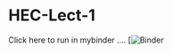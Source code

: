 # HEC-Lect-1
Click here to run in mybinder .... 
[![Binder](https://mybinder.org/v2/gh/lyons87/HEC-Lect-1/HEAD)
